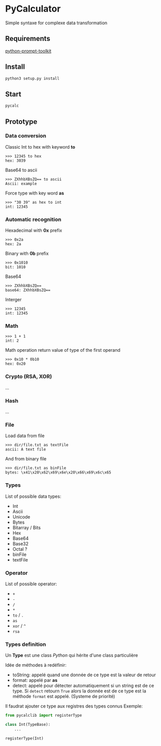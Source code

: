 # PyCalculator

Simple syntaxe for complexe data transformation

## Requirements

[python-prompt-toolkit](https://github.com/jonathanslenders/python-prompt-toolkit)

## Install

```bash
python3 setup.py install
```

## Start

```bash
pycalc
```

## Prototype

### Data conversion

Classic Int to hex with keyword **to**
```
>>> 12345 to hex
hex: 3039
```

Base64 to ascii
```
>>> ZXhhbXBsZQ== to ascii
Ascii: example
```

Force type with key word **as**
```
>>> "30 39" as hex to int
int: 12345
```

### Automatic recognition

Hexadecimal with **0x** prefix
```
>>> 0x2a
hex: 2a
```

Binary with **0b** prefix
```
>>> 0x1010
bit: 1010
```

Base64
```
>>> ZXhhbXBsZQ==
base64: ZXhhbXBsZQ==
```

Interger
```
>>> 12345
int: 12345
```



### Math

```
>>> 1 + 1
int: 2
```

Math operation return value of type of the first operand
```
>>> 0x10 * 0b10
hex: 0x20
```

### Crypto (RSA, XOR)
...


### Hash
...


### File

Load data from file
```
>>> dir/file.txt as textFile
ascii: A text file
```

And from binary file
```
>>> dir/file.txt as binFile
bytes: \x41\x20\x62\x69\x6e\x20\x66\x69\x6c\x65
```

### Types

List of possible data types:
 - Int
 - Ascii
 - Unicode
 - Bytes
 - Bitarray / Bits
 - Hex
 - Base64
 - Base32
 - Octal ?
 - binFile
 - textFile


### Operator

List of possible operator:
 - `+`
 - `-`
 - `/`
 - `*`
 - `to` / `.`
 - `as`
 - `xor` / `^`
 - `rsa`


### Types definition

Un **Type** est une class *Python* qui hérite d'une class particulière

Idée de méthodes à redéfinir:
 - toString: appelé quand une donnée de ce type est la valeur de retour
 - format: appelé par **as**
 - detect: appelé pour détecter automatiquement si un string est de ce type. Si `detect` retourn `True` alors la donnée est de ce type est la méthode `format` est appelé.
 (Systeme de priorité)

Il faudrat ajouter ce type aux registres des types connus
Exemple:

```python
from pycalclib import registerType

class Int(TypeBase):
    ...

registerType(Int)
```

